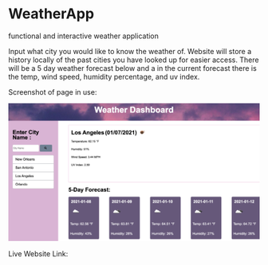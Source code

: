 # WeatherApp
functional and interactive weather application

Input what city you would like to know the weather of. Website will store a history locally of the past cities you have looked up for easier access. There will be a 5 day weather forecast below and a in the current forecast there is the temp, wind speed, humidity percentage, and uv index. 



Screenshot of page in use: 

![Alt text](screenshot1.png "planner page")


Live Website Link: 

